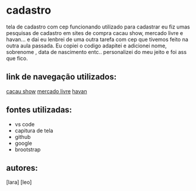 # cadastro
tela de cadastro  com cep funcionando utilizado para cadastrar eu fiz umas pesquisas de cadastro em sites de compra cacau show, mercado livre e havan... e dai eu lenbrei de uma outra tarefa com cep que tivemos feito na outra aula passada. Eu copiei o codigo adapitei e adicionei nome, sobrenome , data de nascimento entc..
personalizei do meu jeito e foi ass que fico.


 ## link de navegação utilizados:

 [cacau show](https://www.cacaushow.com.br/login)
 [mercado livre](https://www.mercadolivre.com/jms/mlb/lgz/msl/login/H4sIAAAAAAAEAzWNwQ6DMAxD_6VnNKSdph4nbR-xSxUgQLSUVm0YDMS_L53E0fazvRsOA01OvhGNNbhGppbEVCYySB-Sd9Rp4FmtTIKnbAoCCTwKpmzsXoYG7O6opTLVA2dUCGYZXc9hUe__pR5lh6v2JmC3YPMhLOnZGIKKUSTauvbIdGGor9v2uj0f5qgUy-IkQfs2VtKMxw_yaHylxAAAAA/user)
 [havan](https://www.havan.com.br/)

 ## fontes utilizadas:
 * vs code
 * capitura de tela 
 * github
 * google
 * brootstrap

 ## autores:
 [lara]
 [leo]
